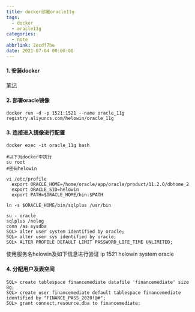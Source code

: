 ```yaml
---
title: docker部署oracle11g
tags:
  - docker
  - oracle11g
categories:
  - note
abbrlink: 2ecdf7be
date: 2021-07-04 00:00:00
---
```



#### 1. 安装docker

[笔记](https://github.com/fushisanlang/own_note/blob/master/linux/linux%E7%AC%94%E8%AE%B0/centos7%E5%AE%89%E8%A3%85docker-ce.md)

#### 2. 部署oracle镜像

```shell
docker run -d -p 1521:1521 --name oracle_11g registry.aliyuncs.com/helowin/oracle_11g
```
<!--more-->
#### 3. 连接进入镜像进行配置

```shell
docker exec -it oracle_11g bash

#以下为docker中执行
su root
#密码helowin

vi /etc/profile
  export ORACLE_HOME=/home/oracle/app/oracle/product/11.2.0/dbhome_2
  export ORACLE_SID=helowin
  export PATH=$ORACLE_HOME/bin:$PATH
  
ln -s $ORACLE_HOME/bin/sqlplus /usr/bin

su - oracle
sqlplus /nolog
conn /as sysdba
SQL> alter user system identified by oracle; 
SQL> alter user sys identified by oracle;
SQL> ALTER PROFILE DEFAULT LIMIT PASSWORD_LIFE_TIME UNLIMITED;
```

使用服务名helowin及如下信息进行验证
ip 1521 helowin system oracle

#### 4. 分配用户及表空间

```shell
SQL> create tablespace financemediate datafile 'financemediate' size 8g;
SQL> create user financemediate default tablespace financemediate identified by "FINANCE_PASS_2020!@#";
SQL> grant connect,resource,dba to financemediate;
```

